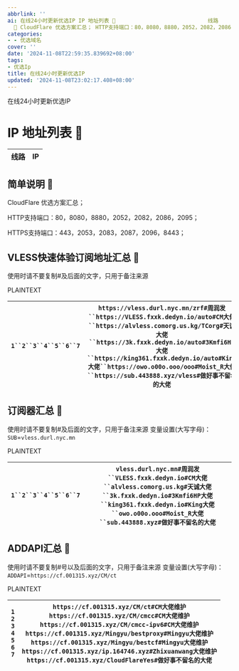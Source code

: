 ```yaml
---
abbrlink: ''
ai: 在线24小时更新优选IP IP 地址列表 🥰                             线路             IP                                      简单说明
  🥰 CloudFlare 优选方案汇总； HTTP支持端口：80，8080，8880，2052，2082，2086，2095； HTT...
categories:
- - 优选域名
cover: ''
date: '2024-11-08T22:59:35.839692+08:00'
tags:
- 优选Ip
title: 在线24小时更新优选IP
updated: '2024-11-08T23:02:17.408+08:00'
---
```

在线24小时更新优选IP

<p><h1>IP 地址列表 🥰 </h1></p>
<table>
    <thead>
        <tr>
            <th>线路</th>
            <th>IP</th>
        </tr>
    </thead>
    <tbody id="ip-list">
        <!-- IP 数据将插入在这里 -->
    </tbody>
</table>

<script>
    async function fetchIPs() {
        const urls = [
            'https://cf.001315.xyz/CM/ct',
            'https://cf.001315.xyz/CM/cmcc',
            'https://cf.001315.xyz/CM/cmcc-ipv6',
            'https://cf.001315.xyz/Mingyu/bestproxy',
            'https://cf.001315.xyz/Mingyu/bestcf',
            'https://cf.001315.xyz/ip.164746.xyz',
            'https://cf.001315.xyz/CloudFlareYes'
        ];

        const ipData = {};

        for (const url of urls) {
            try {
                const response = await fetch(url);
                if (!response.ok) {
                    throw new Error(`网络响应错误：${response.status}`);
                }
                const data = await response.text();
                const lines = data.split('\n');

                lines.forEach(line => {
                    const parts = line.split('#');
                    if (parts.length === 2) {
                        const ip = parts[0].trim();
                        const lineType = parts[1].trim();
                        if (!ipData[lineType]) {
                            ipData[lineType] = [];
                        }
                        ipData[lineType].push(ip);
                    }
                });
            } catch (error) {
                console.error('无法获取数据', error);
            }
        }

        const tbody = document.getElementById('ip-list');
        for (const [lineType, ips] of Object.entries(ipData)) {
            ips.forEach(ip => {
                const tr = document.createElement('tr');
                tr.innerHTML = `<td>${lineType}</td><td>${ip}</td>`;
                tbody.appendChild(tr);
            });
        }
    }

    fetchIPs();
</script>

## 简单说明 🥰

CloudFlare 优选方案汇总；

HTTP支持端口：80，8080，8880，2052，2082，2086，2095；

HTTPS支持端口：443，2053，2083，2087，2096，8443；

## VLESS快速体验订阅地址汇总 🥰

使用时请不要复制#及后面的文字，只用于备注来源

PLAINTEXT

| `1``2``3``4``5``6``7` | `https://vless.durl.nyc.mn/zrf#周润发``https://VLESS.fxxk.dedyn.io/auto#CM大佬``https://alvless.comorg.us.kg/TCorg#天诚大佬``https://3k.fxxk.dedyn.io/auto#3Kmfi6HP大佬``https://king361.fxxk.dedyn.io/auto#King大佬``https://owo.o00o.ooo/ooo#Moist_R大佬``https://sub.443888.xyz/vless#做好事不留名的大佬` |
| ------------------------------ | --------------------------------------------------------------------------------------------------------------------------------------------------------------------------------------------------------------------------------------------------------------------------------------------------------------------- |

## 订阅器汇总 🥰

使用时请不要复制#及后面的文字，只用于备注来源
变量设置(大写字母)：`SUB`=`vless.durl.nyc.mn`

PLAINTEXT

| `1``2``3``4``5``6``7` | `vless.durl.nyc.mn#周润发``VLESS.fxxk.dedyn.io#CM大佬``alvless.comorg.us.kg#天诚大佬``3k.fxxk.dedyn.io#3Kmfi6HP大佬``king361.fxxk.dedyn.io#King大佬``owo.o00o.ooo#Moist_R大佬``sub.443888.xyz#做好事不留名的大佬` |
| ------------------------------ | -------------------------------------------------------------------------------------------------------------------------------------------------------------------------------------------------------------------------- |

## ADDAPI汇总 🥰

使用时请不要复制#号以及后面的文字，只用于备注来源
变量设置(大写字母)：`ADDAPI`=`https://cf.001315.xyz/CM/ct`

PLAINTEXT

| `1`<br/>`2`<br/>`3`<br/>`4`<br/>`5`<br/>`6`<br/>`7`<br/> | `https://cf.001315.xyz/CM/ct#CM大佬维护`<br/>`https://cf.001315.xyz/CM/cmcc#CM大佬维护`<br/>`https://cf.001315.xyz/CM/cmcc-ipv6#CM大佬维护`<br/>`https://cf.001315.xyz/Mingyu/bestproxy#Mingyu大佬维护`<br/>`https://cf.001315.xyz/Mingyu/bestcf#Mingyu大佬维护`<br/>`https://cf.001315.xyz/ip.164746.xyz#Zhixuanwang大佬维护`<br/>`https://cf.001315.xyz/CloudFlareYes#做好事不留名的大佬` |
| ------------------------------ | --------------------------------------------------------------------------------------------------------------------------------------------------------------------------------------------------------------------------------------------------------------------------------------------------------------------------------------------------------------------- |

